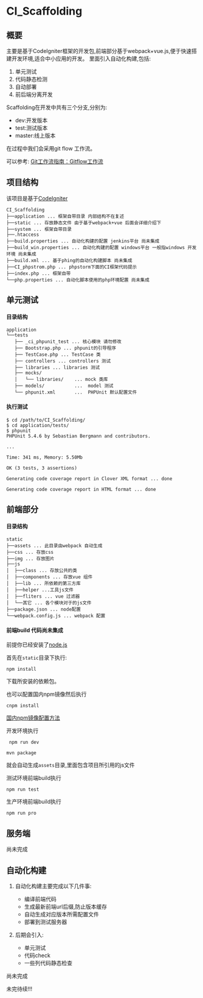 # CI_Scaffolding


## 概要
主要是基于CodeIgniter框架的开发包,前端部分基于webpack+vue.js,便于快速搭建开发环境,适合中小应用的开发。
里面引入自动化构建,包括:
1. 单元测试
2. 代码静态检测
3. 自动部署
4. 前后端分离开发

Scaffolding在开发中共有三个分支,分别为:

   * dev:开发版本
   * test:测试版本
   * master:线上版本

在过程中我们会采用git flow 工作流。

可以参考:
[Git工作流指南：Gitflow工作流](http://blog.jobbole.com/76867/)

## 项目结构
该项目是基于[CodeIgniter](http://codeigniter.org.cn/)
~~~
CI_Scaffolding
├──application ... 框架自带目录 内部结构不在复述  
├──static ... 存放静态文件 由于基于webpack+vue 后面会详细介绍下  
├──system ... 框架自带目录  
├──.htaccess  
├──build.properties ... 自动化构建的配置 jenkins平台 尚未集成  
├──build_win.properties ... 自动化构建的配置 windows平台 一般指windows 开发环境 尚未集成  
├──build.xml ... 基于phing的自动化构建脚本 尚未集成  
├──CI_phpstrom.php ... phpstorm下面的CI框架代码提示  
├──index.php ... 框架自带  
└──php.properties ... 自动化脚本使用的php环境配置 尚未集成  
~~~

## 单元测试
#### 目录结构
~~~
application
└──tests
   ├── _ci_phpunit_test ... 核心模块 请勿修改
   ├── Bootstrap.php ... phpunit的引导程序
   ├── TestCase.php ... TestCase 类
   ├── controllers ... controllers 测试
   ├── libraries ... libraries 测试
   ├── mocks/
   │   └── libraries/    ... mock 类库
   ├── models/           ...  model 测试
   └── phpunit.xml       ...  PHPUnit 默认配置文件
~~~

#### 执行测试
~~~
$ cd /path/to/CI_Scaffolding/
$ cd application/tests/
$ phpunit
PHPUnit 5.4.6 by Sebastian Bergmann and contributors.

...

Time: 341 ms, Memory: 5.50Mb

OK (3 tests, 3 assertions)

Generating code coverage report in Clover XML format ... done

Generating code coverage report in HTML format ... done

~~~

## 前端部分
#### 目录结构
~~~
static  
├──assets ... 此目录由webpack 自动生成  
├──css ... 存放css  
├──img ... 存放图片  
├──js  
│  ├──class ... 存放公共的类  
│  ├──components ... 存放vue 组件  
│  ├──lib ... 所依赖的第三方库  
│  ├──helper ...工具js文件  
│  ├──fliters ... vue 过滤器  
│  └──其它 ... 各个模块对于的js文件  
├──package.json ... node配置  
└──webpack.config.js ... webpack 配置  
~~~


#### 前端build 代码尚未集成
前提你已经安装了[node.js](https://nodejs.org/en/)

首先在`static`目录下执行:

```
npm install
```
下载所安装的依赖包。

也可以配置国内npm镜像然后执行

```
cnpm install
```
[国内npm镜像配置方法](https://npm.taobao.org/)

开发环境执行

```
 npm run dev
```

```
mvn package
```
就会自动生成`assets`目录,里面包含项目所引用的js文件

测试环境前端build执行

```
npm run test
```

生产环境前端build执行

```
npm run pro
```

## 服务端
尚未完成


## 自动化构建
1. 自动化构建主要完成以下几件事:
    * 编译前端代码
    * 生成最新前端url后缀,防止版本缓存
    * 自动生成对应版本所需配置文件
    * 部署到测试服务器

2. 后期会引入:
    * 单元测试
    * 代码check
    * 一些列代码静态检查

尚未完成


未完待续!!!
